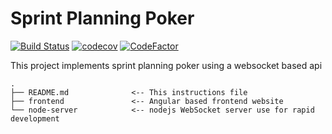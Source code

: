 # Sprint Planning Poker
[![Build Status](https://travis-ci.com/discorev/sprint-planning-poker.svg?branch=main)](https://travis-ci.com/discorev/sprint-planning-poker)
[![codecov](https://codecov.io/gh/discorev/sprint-planning-poker/branch/main/graph/badge.svg?token=8IRZ65UZSB)](https://codecov.io/gh/discorev/sprint-planning-poker)
[![CodeFactor](https://www.codefactor.io/repository/github/discorev/sprint-planning-poker/badge)](https://www.codefactor.io/repository/github/discorev/sprint-planning-poker)

This project implements sprint planning poker using a websocket based api
```
.
├── README.md              <-- This instructions file
├── frontend               <-- Angular based frontend website
└── node-server            <-- nodejs WebSocket server use for rapid development
```